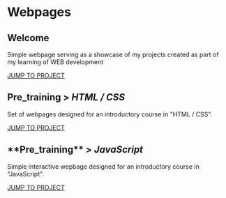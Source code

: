<h1> Webpages </h1>

<h2> Welcome </h2>
<p>
  Simple webpage serving as a showcase of my projects created as part of my learning of WEB development
</p>
<a href="https://github.com/Valstrasz/Webpages/tree/main/Welcome"> JUMP TO PROJECT </a>

<h2> Pre_training > <i>HTML / CSS</i> </h2>
<p>
  Set of webpages designed for an introductory course in "HTML / CSS".
</p>
<a href="https://github.com/Valstrasz/Webpages/tree/main/Pre_training/HTML_CSS"> JUMP TO PROJECT </a>

<h2> **Pre_training** > <i>JavaScript</i> </h2>
<p>
  Simple interactive wepbage designed for an introductory course in "JavaScript". 
</p>
<a href="https://github.com/Valstrasz/Webpages/tree/main/Pre_training/JavaScript"> JUMP TO PROJECT </a>

